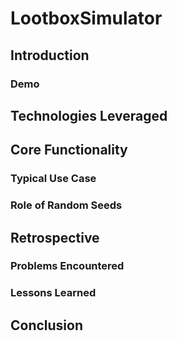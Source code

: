 # LootboxSimulator

## Introduction
### Demo

## Technologies Leveraged

## Core Functionality
### Typical Use Case
### Role of Random Seeds

## Retrospective
### Problems Encountered
### Lessons Learned

## Conclusion

